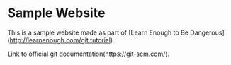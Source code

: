 # Sample Website

This is a sample website made as part of [Learn Enough to Be Dangerous] (http://learnenough.com/git.tutorial).


Link to official git documentation(https://git-scm.com/).
